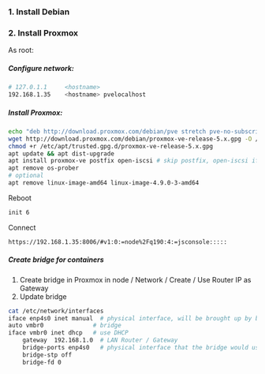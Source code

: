 ### 1. Install Debian
### 2. Install Proxmox
As root:
##### Configure network:
```bash
# 127.0.1.1     <hostname>
192.168.1.35    <hostname> pvelocalhost
```
##### Install Proxmox:
```bash
echo "deb http://download.proxmox.com/debian/pve stretch pve-no-subscription" > /etc/apt/sources.list.d/pve-install-repo.list
wget http://download.proxmox.com/debian/proxmox-ve-release-5.x.gpg -O /etc/apt/trusted.gpg.d/proxmox-ve-release-5.x.gpg
chmod +r /etc/apt/trusted.gpg.d/proxmox-ve-release-5.x.gpg 
apt update && apt dist-upgrade
apt install proxmox-ve postfix open-iscsi # skip postfix, open-iscsi if not needed
apt remove os-prober
# optional
apt remove linux-image-amd64 linux-image-4.9.0-3-amd64
```
Reboot
```bash
init 6
```
Connect
```html
https://192.168.1.35:8006/#v1:0:=node%2Fq190:4:=jsconsole:::::
```
##### Create bridge for containers
1. Create bridge in Proxmox in node / Network / Create / Use Router IP as Gateway
2. Update bridge
```bash
cat /etc/network/interfaces
iface enp4s0 inet manual  # physical interface, will be brought up by bridge
auto vmbr0              # bridge
iface vmbr0 inet dhcp   # use DHCP
	gateway  192.168.1.0  # LAN Router / Gateway
	bridge-ports enp4s0   # physical interface that the bridge would use
	bridge-stp off
	bridge-fd 0
  ```
